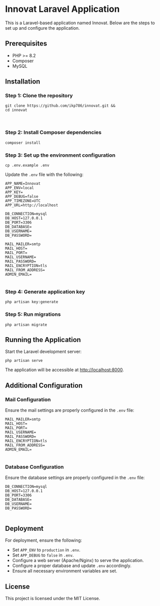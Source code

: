 # Innovat Laravel Application

This is a Laravel-based application named Innovat. Below are the steps to set up and configure the application.

## Prerequisites

- PHP >= 8.2
- Composer
- MySQL

## Installation

### Step 1: Clone the repository

<pre>
<code>git clone https://github.com/ikp786/innovat.git && 
cd innovat
</code>

</pre>

### Step 2: Install Composer dependencies

<pre>
<code>composer install</code>
</pre>

### Step 3: Set up the environment configuration

<pre>
<code>cp .env.example .env</code>
</pre>

Update the `.env` file with the following:

<pre>
<code>APP_NAME=Innovat
APP_ENV=local
APP_KEY=
APP_DEBUG=false
APP_TIMEZONE=UTC
APP_URL=http://localhost

DB_CONNECTION=mysql
DB_HOST=127.0.0.1
DB_PORT=3306
DB_DATABASE=
DB_USERNAME=
DB_PASSWORD=

MAIL_MAILER=smtp
MAIL_HOST=
MAIL_PORT=
MAIL_USERNAME=
MAIL_PASSWORD=
MAIL_ENCRYPTION=tls
MAIL_FROM_ADDRESS=
ADMIN_EMAIL=
</code>
</pre>

### Step 4: Generate application key

<pre>
<code>php artisan key:generate</code>
</pre>

### Step 5: Run migrations

<pre>
<code>php artisan migrate</code>
</pre>

## Running the Application

Start the Laravel development server:

<pre>
<code>php artisan serve</code>
</pre>

The application will be accessible at [http://localhost:8000](http://localhost:8000).

## Additional Configuration

### Mail Configuration

Ensure the mail settings are properly configured in the `.env` file:

<pre>
<code>MAIL_MAILER=smtp
MAIL_HOST=
MAIL_PORT=
MAIL_USERNAME=
MAIL_PASSWORD=
MAIL_ENCRYPTION=tls
MAIL_FROM_ADDRESS=
ADMIN_EMAIL=
</code>
</pre>

### Database Configuration

Ensure the database settings are properly configured in the `.env` file:

<pre>
<code>DB_CONNECTION=mysql
DB_HOST=127.0.0.1
DB_PORT=3306
DB_DATABASE=
DB_USERNAME=
DB_PASSWORD=
</code>
</pre>

## Deployment

For deployment, ensure the following:

- Set `APP_ENV` to `production` in `.env`.
- Set `APP_DEBUG` to `false` in `.env`.
- Configure a web server (Apache/Nginx) to serve the application.
- Configure a proper database and update `.env` accordingly.
- Ensure all necessary environment variables are set.

## License

This project is licensed under the MIT License.

<script>
function copyToClipboard(button) {
    var code = button.previousElementSibling;
    var range = document.createRange();
    range.selectNode(code);
    window.getSelection().removeAllRanges(); // clear current selection
    window.getSelection().addRange(range); // to select text
    document.execCommand("copy");
    window.getSelection().removeAllRanges(); // to deselect
    alert("Copied to clipboard");
}
</script>
